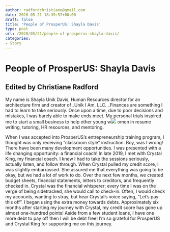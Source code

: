 ```yaml
---
author: radfordchristiane@gmail.com
date: 2020-05-21 18:39:57+00:00
draft: false
title: 'People of ProsperUS: Shayla Davis'
type: post
url: /2020/05/21/people-of-prosperus-shayla-davis/
categories:
- Story
---
```


# People of ProsperUS: Shayla Davis




## Edited by Christiane Radford




My name is Shayla Unik Davis, Human Resources director for an architecture firm and creator of _Unik I Am, LLC. _Finances are something I had to learn to take seriously. Once upon a time, due to poor decisions and mistakes, I was barely able to make ends meet. My personal trials inspired me to start a small business to help other young w![](http://www.prosperusdetroit.org/wp-content/uploads/2020/05/Shayla-Davis-Picture-200x300.jpg)
omen in resume writing, tutoring, HR resources, and mentoring. 




When I was accepted into ProsperUS’s entrepreneurship training program, I thought was only receiving “classroom style” instruction. Boy, was I wrong! There have been many development opportunities. I was presented with a life changing opportunity: a financial coach! In late 2019, I met with Crystal King, my financial coach. I knew I had to take the sessions seriously, actually listen, and follow through. When Crystal pulled my credit score, I was slightly embarrassed. She assured me that everything was going to be okay, but we had a lot of work to do. Over the next few months, we created budget sheets, financial statements, letters to creditors, and frequently checked in. Crystal was the financial whisperer; every time I was on the verge of being sidetracked, she would call to check-in. Often, I would check my accounts, wanting to stray, but hear Crystal’s voice saying, “Let’s pay this off”. I began using the extra money towards debts. Approximately six months after starting my journey with Crystal, my credit score has gone up almost one-hundred points! Aside from a few student loans, I have one more debt to pay off then I will be debt free! I’m so grateful for ProsperUS and Crystal King for supporting me on this journey. 



